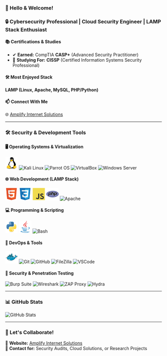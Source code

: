 ### 👋 Hello & Welcome!  
### 🔒 Cybersecurity Professional | Cloud Security Engineer | LAMP Stack Enthusiast  

#### 📚 Certifications & Studies  
- ✔ **Earned:** CompTIA **CASP+** (Advanced Security Practitioner)  
- 📖 **Studying For:** **CISSP** (Certified Information Systems Security Professional)  

#### 🛠️ Most Enjoyed Stack  
**LAMP (Linux, Apache, MySQL, PHP/Python)**  

#### 📫 Connect With Me  
🌐 [Amplify Internet Solutions](https://amplifyinternetsolutions.com/)  

---

### 🛠️ Security & Development Tools  

#### 🖥️ Operating Systems & Virtualization  
<p align="left">
  <img src="https://raw.githubusercontent.com/devicons/devicon/master/icons/linux/linux-original.svg" alt="Linux" width="40" height="40"/>
  <img src="https://upload.wikimedia.org/wikipedia/commons/9/9f/Kali_Linux_logo.svg" alt="Kali Linux" width="40" height="40"/>
  <img src="https://upload.wikimedia.org/wikipedia/commons/7/7a/Parrot_Security_Logo.png" alt="Parrot OS" width="40" height="40"/>
  <img src="https://www.vectorlogo.zone/logos/virtualbox/virtualbox-icon.svg" alt="VirtualBox" width="40" height="40"/>
  <img src="https://upload.wikimedia.org/wikipedia/commons/e/e2/Windows_Server_2012_logo.svg" alt="Windows Server" width="40" height="40"/>
</p>

#### 🌐 Web Development (LAMP Stack)  
<p align="left">
  <img src="https://raw.githubusercontent.com/devicons/devicon/master/icons/html5/html5-original.svg" alt="HTML5" width="40" height="40"/>
  <img src="https://raw.githubusercontent.com/devicons/devicon/master/icons/css3/css3-original.svg" alt="CSS3" width="40" height="40"/>
  <img src="https://raw.githubusercontent.com/devicons/devicon/master/icons/javascript/javascript-original.svg" alt="JavaScript" width="40" height="40"/>
  <img src="https://raw.githubusercontent.com/devicons/devicon/master/icons/php/php-original.svg" alt="PHP" width="40" height="40"/>
  <img src="https://www.vectorlogo.zone/logos/apache/apache-icon.svg" alt="Apache" width="40" height="40"/>
</p>

#### 💻 Programming & Scripting  
<p align="left">
  <img src="https://raw.githubusercontent.com/devicons/devicon/master/icons/python/python-original.svg" alt="Python" width="40" height="40"/>
  <img src="https://raw.githubusercontent.com/devicons/devicon/master/icons/java/java-original.svg" alt="Java" width="40" height="40"/>
  <img src="https://www.vectorlogo.zone/logos/gnu_bash/gnu_bash-icon.svg" alt="Bash" width="40" height="40"/>
</p>

#### 🔧 DevOps & Tools  
<p align="left">
  <img src="https://raw.githubusercontent.com/devicons/devicon/master/icons/docker/docker-original.svg" alt="Docker" width="40" height="40"/>
  <img src="https://www.vectorlogo.zone/logos/git-scm/git-scm-icon.svg" alt="Git" width="40" height="40"/>
  <img src="https://www.vectorlogo.zone/logos/github/github-tile.svg" alt="GitHub" width="40" height="40"/>
  <img src="https://cdn.worldvectorlogo.com/logos/filezilla-1.svg" alt="FileZilla" width="40" height="40"/>
  <img src="https://www.vectorlogo.zone/logos/visualstudio_code/visualstudio_code-icon.svg" alt="VSCode" width="40" height="40"/>
</p>

#### 🔐 Security & Penetration Testing  
<p align="left">
  <img src="https://portswigger.net/cms/images/47/2a/6479-meta-og-image.png" alt="Burp Suite" width="40" height="40"/>
  <img src="https://www.vectorlogo.zone/logos/wireshark/wireshark-icon.svg" alt="Wireshark" width="40" height="40"/>
  <img src="https://www.zaproxy.org/images/zap-logos/ZAP-256x256.png" alt="ZAP Proxy" width="40" height="40"/>
  <img src="https://www.kali.org/tools/hydra/images/hydra-logo.svg" alt="Hydra" width="40" height="40"/>
</p>

---

### 📊 GitHub Stats  
![GitHub Stats](https://github-readme-stats.vercel.app/api?username=YSunappu&show_icons=true&theme=dark)

---

### 🚀 Let's Collaborate!  
🔗 **Website:** [Amplify Internet Solutions](https://amplifyinternetsolutions.com/)  
📧 **Contact for:** Security Audits, Cloud Solutions, or Research Projects  
